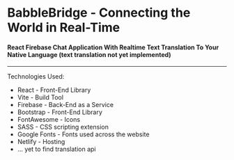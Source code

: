 # **BabbleBridge** - Connecting the World in Real-Time

#### React Firebase Chat Application With Realtime Text Translation To Your Native Language (text translation not yet implemented)

---

Technologies Used:

* React - Front-End Library
* Vite - Build Tool
* Firebase - Back-End as a Service
* Bootstrap - Front-End Library
* FontAwesome - Icons
* SASS - CSS scripting extension
* Google Fonts - Fonts used across the website
* Netlify - Hosting
* ... yet to find translation api
